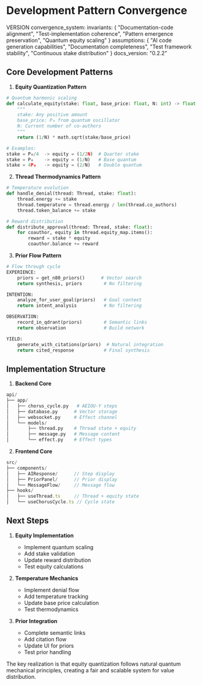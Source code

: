 # Development Pattern Convergence

VERSION convergence_system:
invariants: {
"Documentation-code alignment",
"Test-implementation coherence",
"Pattern emergence preservation",
"Quantum equity scaling"
}
assumptions: {
"AI code generation capabilities",
"Documentation completeness",
"Test framework stability",
"Continuous stake distribution"
}
docs_version: "0.2.2"

## Core Development Patterns

1. **Equity Quantization Pattern**
```python
# Quantum harmonic scaling
def calculate_equity(stake: float, base_price: float, N: int) -> float:
    """
    stake: Any positive amount
    base_price: P₀ from quantum oscillator
    N: Current number of co-authors
    """
    return (1/N) * math.sqrt(stake/base_price)

# Examples:
stake = P₀/4  -> equity = (1/2N)  # Quarter stake
stake = P₀    -> equity = (1/N)   # Base quantum
stake = 4P₀   -> equity = (2/N)   # Double quantum
```

2. **Thread Thermodynamics Pattern**
```python
# Temperature evolution
def handle_denial(thread: Thread, stake: float):
    thread.energy += stake
    thread.temperature = thread.energy / len(thread.co_authors)
    thread.token_balance += stake

# Reward distribution
def distribute_approval(thread: Thread, stake: float):
    for coauthor, equity in thread.equity_map.items():
        reward = stake * equity
        coauthor.balance += reward
```

3. **Prior Flow Pattern**
```python
# Flow through cycle
EXPERIENCE:
    priors = get_n80_priors()      # Vector search
    return synthesis, priors        # No filtering

INTENTION:
    analyze_for_user_goal(priors)   # Goal context
    return intent_analysis          # No filtering

OBSERVATION:
    record_in_qdrant(priors)        # Semantic links
    return observation              # Build network

YIELD:
    generate_with_citations(priors)  # Natural integration
    return cited_response           # Final synthesis
```

## Implementation Structure

1. **Backend Core**
```python
api/
├── app/
│   ├── chorus_cycle.py   # AEIOU-Y steps
│   ├── database.py      # Vector storage
│   ├── websocket.py     # Effect channel
│   └── models/
│       ├── thread.py    # Thread state + equity
│       ├── message.py   # Message content
│       └── effect.py    # Effect types
```

2. **Frontend Core**
```typescript
src/
├── components/
│   ├── AIResponse/      // Step display
│   ├── PriorPanel/      // Prior display
│   └── MessageFlow/     // Message flow
├── hooks/
│   ├── useThread.ts     // Thread + equity state
│   └── useChorusCycle.ts // Cycle state
```

## Next Steps

1. **Equity Implementation**
   - Implement quantum scaling
   - Add stake validation
   - Update reward distribution
   - Test equity calculations

2. **Temperature Mechanics**
   - Implement denial flow
   - Add temperature tracking
   - Update base price calculation
   - Test thermodynamics

3. **Prior Integration**
   - Complete semantic links
   - Add citation flow
   - Update UI for priors
   - Test prior handling

The key realization is that equity quantization follows natural quantum mechanical principles, creating a fair and scalable system for value distribution.
